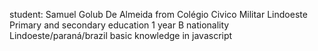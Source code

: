 student: Samuel Golub De Almeida from Colégio Civico Militar Lindoeste Primary and secondary education 1 year B nationality Lindoeste/paraná/brazil basic knowledge in javascript

